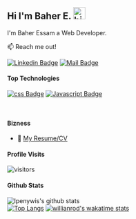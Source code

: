

## Hi I'm Baher E. <img src="https://user-images.githubusercontent.com/1303154/88677602-1635ba80-d120-11ea-84d8-d263ba5fc3c0.gif" width="28px" alt="hi">

I'm Baher Essam a Web Developer.

:mailbox: Reach me out!


[![Linkedin Badge](https://img.shields.io/badge/-baher-0e76a8?style=flat&labelColor=0e76a8&logo=linkedin&logoColor=white)](https://www.linkedin.com/in/baher-essam/) 
[![Mail Badge](https://img.shields.io/badge/-baher-c0392b?style=flat&labelColor=c0392b&logo=gmail&logoColor=white)](mailto:baher.essam@gmail.com)

<!-- TODO: Add last video link -->

#### Top Technologies
<!-- TODO: Make technologies links takes you to repositories -->
[![css Badge](https://img.shields.io/badge/-css-61DBFB?style=for-the-badge&labelColor=black&logo=css&logoColor=61DBFB)](#)
[![Javascript Badge](https://img.shields.io/badge/-Javascript-F0DB4F?style=for-the-badge&labelColor=black&logo=javascript&logoColor=F0DB4F)](#) 


<br />

#### Bizness
- :paperclip: [My Resume/CV](https://drive.google.com/file/d/1WcD2_F2txr8QOWFu8gIfGe6X-FsnseOu/view?usp=sharing)


#### Profile Visits 

![visitors](https://visitor-badge.glitch.me/badge?page_id=Baher-essam)

#### Github Stats
![Ipenywis's github stats](https://github-readme-stats.vercel.app/api?username=baher-essam&include_all_commits=true&count_private=true&show_icons=true&theme=tokyonight&hide=contribs,prs=ture) <br/>
[![Top Langs](https://github-readme-stats.vercel.app/api/top-langs/?username=baher-essam&langs_count=5&layout=compact)](https://github.com/baher-essam/)
[![willianrod's wakatime stats](https://github-readme-stats.vercel.app/api/wakatime?username=BaherEssam)](https://github.com/anuraghazra/github-readme-stats)
